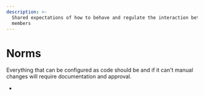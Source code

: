 ```yaml
---
description: >-
  Shared expectations of how to behave and regulate the interaction between team
  members
---
```


# Norms

Everything that can be configured as code should be and if it can't manual changes will require documentation and approval.

*
